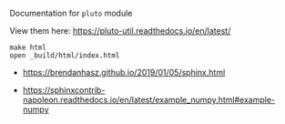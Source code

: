 Documentation for `pluto` module

View them here: https://pluto-util.readthedocs.io/en/latest/

```
make html
open _build/html/index.html
```

- https://brendanhasz.github.io/2019/01/05/sphinx.html

- https://sphinxcontrib-napoleon.readthedocs.io/en/latest/example_numpy.html#example-numpy
